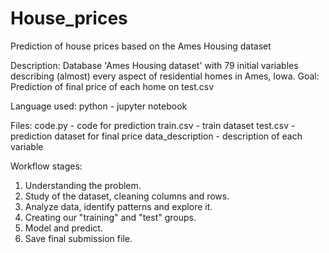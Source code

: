 # House_prices
 Prediction of house prices based on the Ames Housing dataset

Description: Database 'Ames Housing dataset' with 79 initial variables describing (almost) every aspect of residential homes in Ames, Iowa.
Goal: Prediction of final price of each home on  test.csv

Language used: python - jupyter notebook

Files:
code.py - code for prediction
train.csv - train dataset
test.csv - prediction dataset for final price
data_description - description of each variable

Workflow stages:
1. Understanding the problem.
2. Study of the dataset, cleaning columns and rows.
3. Analyze data, identify patterns and explore it.
4. Creating our "training" and "test" groups.
5. Model and predict.
6. Save final submission file.